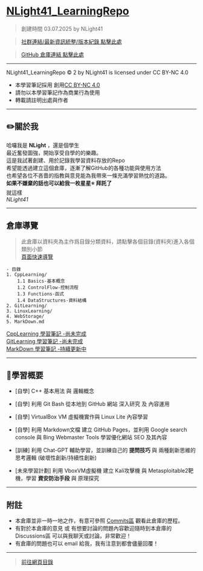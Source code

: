 # [NLight41_LearningRepo](https://nlight41.github.io/NLight41_LearningRepo/)  
> 創建時間 03.07.2025 by NLight41  
  
> [社群連結/最新資訊統整/版本紀錄 點擊此處](https://nlight41.github.io/NLight41_LearningRepo/WebStorage/Update)  
  
> [GitHub 倉庫連結 點擊此處](https://github.com/NLight41/NLight41_LearningRepo)  
  
---  
  
NLight41_LearningRepo © 2 by NLight41 is licensed under CC BY-NC 4.0  
- 本學習筆記採用 創用[CC BY-NC 4.0](https://creativecommons.org/licenses/by-nc/4.0)  
- 請勿以本學習筆記作為商業行為使用  
- 轉載請註明出處與作者  
  
---
## ✏️關於我
  
哈囉我是 **NLight** ，還是個學生  
最近奮發圖強，開始享受自學的的樂趣。  
這是我試著創建、用於記錄我學習資料存放的Repo  
希望能透過建立這個倉庫，逐漸了解GitHub的各種功能與使用方法  
也希望各位不吝嗇的指教與意見能為我帶來一條充滿學習熱忱的道路。  
**如果不嫌棄的話也可以給我一枚星星⭐️ 拜託了**  
就這樣  
*NLight41*  
  
---
## 倉庫導覽  
> 此倉庫以資料夾為主作爲目錄分類資料，請點擊各個目錄(資料夾)進入各個類別小節  
> [頁面快速導覽](https://nlight41.github.io/NLight41_LearningRepo/WebStorage/)
  
	- 目錄
	1. CppLearning/ 
		1.1 Basics-基本概念
		1.2 ControlFlow-控制流程
		1.3 Functions-函式
		1.4 DataStructures-資料結構
	2. GitLearning/  
	3. LinuxLearning/  
	4. WebStorage/  
	5. MarkDown.md  
	
[CppLearning 學習筆記 -尚未完成](https://nlight41.github.io/NLight41_LearningRepo/CppLearning/)  
[GitLearning 學習筆記 -尚未完成](https://nlight41.github.io/NLight41_LearningRepo/GitLearning/)  
[MarkDown 學習筆記 -持續更新中](https://nlight41.github.io/NLight41_LearningRepo/MarkDown)  

---
## 📌學習概要  
  
- [自學] C++ 基本用法 與 邏輯概念  
  
- [自學] 利用 Git Bash 從本地到 GitHub 網站 深入研究 及 內容運用  
  
- [自學] VirtualBox VM 虛擬機實作與 Linux Lite 內容學習  
  
- [自學] 利用 Markdown文檔 建立 GitHub Pages，並利用 Google search console 與 Bing Webmaster Tools 學習優化網站 SEO 及其內容  
  
- [訓練] 利用 Chat-GPT 輔助學習，並訓練自己的 **提問技巧** 與 兩種創新思維的思考邏輯 (破壞性創新/持續性創新)  
  
- [未來學習計劃] 利用 VboxVM虛擬機 建立 Kali攻擊機 與 Metasploitable2靶機，學習 **資安防治手段** 與 原理探究  
  
  
---
  
## 附註
- 本倉庫並非一時一地之作，有意可參照 [Commits區](https://github.com/NLight41/NLight41_LearningRepo/commits/main) 觀看此倉庫的歷程。  
- 有對於本倉庫的意見 或 有想要討論的問題內容歡迎隨時到本倉庫的 Discussions區 可以與我聊天或討論，非常歡迎！  
- 有倉庫的問題也可以 email 給我，我有注意到都會儘量回覆！
  
---
> [前往網頁目錄](https://nlight41.github.io/NLight41_LearningRepo/WebStorage/)  


